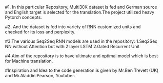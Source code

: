 #1. In this particular Repository, Multi30K dataset is fed and German source and English target is selected for the translation.The project utilized heavy Pytorch concepts.

#2. And the dataset is fed into variety of RNN customized units and checked for its loss and perplexity.

#3.The various Seq2Seq RNN models are used in the repository:
                                1.Seq2Seq NN without Attention but with 2 layer LSTM
                                2.Gated Recurrent Unit 

#4.Aim of the repository is to have ultimate and optimal model which is best for Machine translation.

#Inspiration and Idea to the code generation is given by Mr.Ben Trevett (UK) and Mr.Aladdin Pearson, Youtuber.
                  
